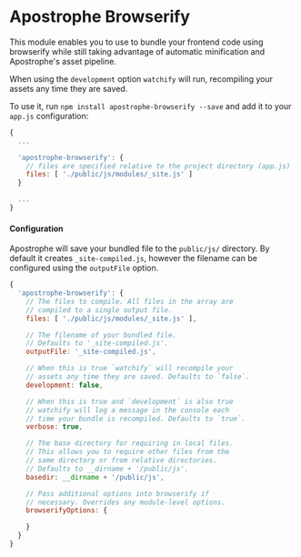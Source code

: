 # Apostrophe Browserify

This module enables you to use to bundle your frontend code using browserify while still taking advantage of automatic minification and Apostrophe's asset pipeline.

When using the `development` option `watchify` will run, recompiling your assets any time they are saved.

To use it, run `npm install apostrophe-browserify --save` and add it to your `app.js` configuration:

```javascript
{
  ...

  'apostrophe-browserify': {
    // files are specified relative to the project directory (app.js)
    files: [ './public/js/modules/_site.js' ]
  }

  ...
}
```

#### Configuration

Apostrophe will save your bundled file to the `public/js/` directory. By default it creates `_site-compiled.js`, however the filename can be configured using the `outputFile` option.

```javascript
{
  'apostrophe-browserify': {
    // The files to compile. All files in the array are
    // compiled to a single output file.
    files: [ './public/js/modules/_site.js' ],

    // The filename of your bundled file.
    // Defaults to '_site-compiled.js'.
    outputFile: '_site-compiled.js',

    // When this is true `watchify` will recompile your
    // assets any time they are saved. Defaults to `false`.
    development: false,

    // When this is true and `development` is also true
    // watchify will log a message in the console each
    // time your bundle is recompiled. Defaults to `true`.
    verbose: true,

    // The base directory for requiring in local files.
    // This allows you to require other files from the
    // same directory or from relative directories.
    // Defaults to __dirname + '/public/js'.
    basedir: __dirname + '/public/js',

    // Pass additional options into browserify if
    // necessary. Overrides any module-level options.
    browserifyOptions: {

    }
  }
}
```

